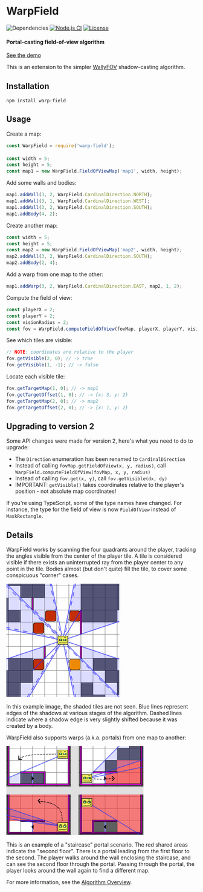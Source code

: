 # WarpField

![Dependencies](https://img.shields.io/badge/dependencies-1-green.svg)
[![Node.js CI](https://github.com/sbj42/warp-field/workflows/Node.js%20CI/badge.svg)](https://github.com/sbj42/warp-field/actions?query=workflow%3A%22Node.js+CI%22)
[![License](https://img.shields.io/github/license/sbj42/warp-field.svg)](https://github.com/sbj42/warp-field)

#### Portal-casting field-of-view algorithm

[See the demo](https://sbj42.github.io/projects/warp-field-demo/www/)

This is an extension to the simpler [WallyFOV](https://github.com/sbj42/warp-field) shadow-casting algorithm.

## Installation

~~~
npm install warp-field
~~~

## Usage

Create a map:
```js
const WarpField = require('warp-field');

const width = 5;
const height = 5;
const map1 = new WarpField.FieldOfViewMap('map1', width, height);
```

Add some walls and bodies:
```js
map1.addWall(3, 2, WarpField.CardinalDirection.NORTH);
map1.addWall(3, 1, WarpField.CardinalDirection.WEST);
map1.addWall(3, 2, WarpField.CardinalDirection.SOUTH);
map1.addBody(4, 2);
```

Create another map:
```js
const width = 5;
const height = 5;
const map2 = new WarpField.FieldOfViewMap('map2', width, height);
map2.addWall(3, 2, WarpField.CardinalDirection.SOUTH);
map2.addBody(2, 4);
```

Add a warp from one map to the other:
```js
map1.addWarp(3, 2, WarpField.CardinalDirection.EAST, map2, 1, 2);
```

Compute the field of view:
```js
const playerX = 2;
const playerY = 2;
const visionRadius = 2;
const fov = WarpField.computeFieldOfView(fovMap, playerX, playerY, visionRadius);
```

See which tiles are visible:
```js
// NOTE: coordinates are relative to the player
fov.getVisible(2, 0); // -> true
fov.getVisible(1, -1); // -> false
```

Locate each visible tile:
```js
fov.getTargetMap(1, 0); // -> map1
fov.getTargetOffset(1, 0); // -> {x: 3, y: 2}
fov.getTargetMap(2, 0); // -> map2
fov.getTargetOffset(2, 0); // -> {x: 1, y: 2}
```
## Upgrading to version 2

Some API changes were made for version 2, here's what you need to do to upgrade:

* The `Direction` enumeration has been renamed to `CardinalDirection`
* Instead of calling `fovMap.getFieldOfView(x, y, radius)`, call `WarpField.computeFieldOfView(fovMap, x, y, radius)`
* Instead of calling `fov.get(x, y)`, call `fov.getVisible(dx, dy)`
* IMPORTANT: `getVisible()` takes coordinates relative to the player's position - not absolute map coordinates!

If you're using TypeScript, some of the type names have changed.  For instance, the type for the field of view is now `FieldOfView` instead of `MaskRectangle`.

## Details

WarpField works by scanning the four quadrants around the player, tracking the angles visible from the center of the player tile.  A tile is considered visible if there exists an uninterrupted ray from the player center to any point in the tile.  Bodies almost (but don't quite) fill the tile, to cover some conspicuous "corner" cases.

![Example Image](https://raw.githubusercontent.com/sbj42/warp-field/master/doc/fov-example4.png)

In this example image, the shaded tiles are not seen.  Blue lines represent edges of the shadows at various stages of the algorithm.  Dashed lines indicate where a shadow edge is very slightly shifted because it was created by a body.

WarpField also supports warps (a.k.a. portals) from one map to another:

![Example Image](https://raw.githubusercontent.com/sbj42/warp-field/master/doc/fov-usage-example1.png)

This is an example of a "staircase" portal scenario.  The red shared areas indicate the "second floor".  There is a portal leading from the first floor to the second.  The player walks around the wall enclosing the staircase, and can see the second floor through the portal.  Passing through the portal, the player looks around the wall again to find a different map.

For more information, see the [Algorithm Overview](https://github.com/sbj42/warp-field/wiki/Algorithm-Overview).
